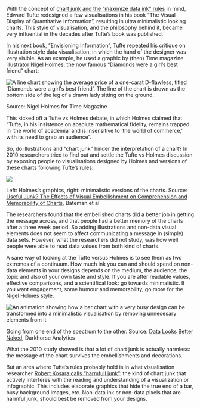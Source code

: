 With the concept of <span class="internal-link">[chart junk and the “maximize data ink” rules](chart-junk-and-data-ink-origins)</span> in mind, Edward Tufte redesigned a few visualisations in his book “The Visual Display of Quantitative Information”, resulting in ultra minimalistic looking charts. This style of visualisation, and the philosophy behind it, became very influential in the decades after Tufte’s book was published.

In his next book, “Envisioning Information”, Tufte repeated his critique on illustration style data visualisation, in which the hand of the designer was very visible. As an example, he used a graphic by (then) Time magazine illustrator [Nigel Holmes](http://www.nigelholmes.com/): the now famous “Diamonds were a girl’s best friend” chart:

![A line chart showing the average price of a one-carat D-flawless, titled 'Diamonds were a girl's best friend'. The line of the chart is drown as the bottom side of the leg of a drawn lady sitting on the ground.](Chart%20junk%20and%20data%20ink%2045cd2a8ea3454bffa82b78d53ca414dc/diamonds-nigel-holmes.png)

Source: Nigel Holmes for Time Magazine

This kicked off a Tufte vs Holmes debate, in which Holmes claimed that “Tufte, in his insistence on absolute mathematical fidelity, remains trapped in ‘the world of academia’ and is insensitive to ‘the world of commerce,’ with its need to grab an audience”.

So, do illustrations  and “chart junk” hinder the interpretation of a chart? In 2010 researchers tried to find out and settle the Tufte vs Holmes discussion by exposing people to visualisations designed by Holmes and versions of these charts following Tufte’s rules:

![ ](Chart%20junk%20and%20data%20ink%2045cd2a8ea3454bffa82b78d53ca414dc/holmes-tufte.png)

Left: Holmes’s graphics, right: minimalistic versions of the charts. Source: [Useful Junk? The Effects of Visual Embellishment on Comprehension and Memorability of Charts](http://www.stat.columbia.edu/~gelman/communication/Bateman2010.pdf), Bateman et al

The researchers found that the embellished charts did a better job in getting the message across, and that people had a better memory of the charts after a three week period. So adding illustrations and non-data visual elements does not seem to affect communicating a message in (simple) data sets. However, what the researchers did not study, was how well people were able to read data values from both kind of charts.

A sane way of looking at the Tufte versus Holmes is to see them as two extremes of a continuum. How much ink you can and should spend on non-data elements in your designs depends on the medium, the audience, the topic and also of your own taste and style. If you are after readable values, effective comparisons, and a scientifical look: go towards minimalistic. If you want engagement, some humour and memorability, go more for the Nigel Holmes style.

![An animation showing how a bar chart with a very busy design can be transformed into a minimalistic visualisation by removing unnecesary elements from it](Chart%20junk%20and%20data%20ink%2045cd2a8ea3454bffa82b78d53ca414dc/data-ink.gif)

Going from one end of the spectrum to the other. Source: [Data Looks Better Naked](https://www.darkhorseanalytics.com/blog/data-looks-better-naked), Darkhorse Analytics

What the 2010 study showed is that a lot of chart junk is actually harmless: the message of the chart survives the embellishments and decorations.

But an area where Tufte’s rules probably hold is in what visualisation researcher [Robert Kosara calls “harmfull junk”](https://eagereyes.org/blog/2012/three-types-chart-junk): the kind of chart junk that actively interferes with the reading and understanding of a visualization or infographic. This includes elaborate graphics that hide the true end of a bar, busy background images, etc. Non-data ink or non-data pixels that are harmful junk, should best be removed  from your designs.